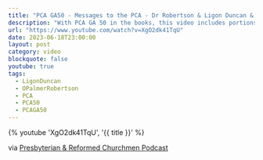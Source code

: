 ```yaml
---
title: "PCA GA50 - Messages to the PCA - Dr Robertson & Ligon Duncan & Closing"
description: "With PCA GA 50 in the books, this video includes portions of 2 messages to the PCA given by Dr. O. Palmer Robertson and Dr. Ligon Duncan during the Assembly as well as Moderator Fred Greco's closing remarks."
url: "https://www.youtube.com/watch?v=XgO2dk41TqU"
date: 2023-06-18T23:00:00
layout: post
category: video
blockquote: false
youtube: true
tags:
  - LigonDuncan
  - OPalmerRobertson
  - PCA
  - PCA50
  - PCAGA50
---
```


{% youtube 'XgO2dk41TqU', '{{ title }}' %}

via [Presbyterian & Reformed Churchmen Podcast](https://www.youtube.com/@PandR-Churchmen)